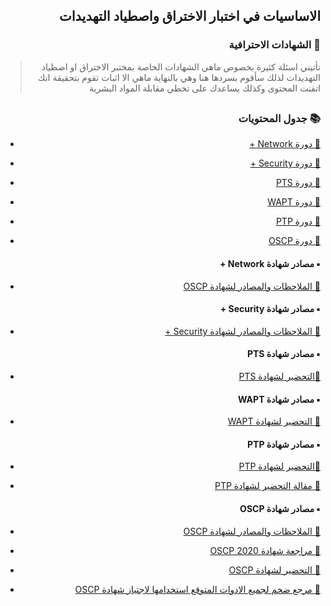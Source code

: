 <h2 dir='rtl' align='right'>الاساسيات في اختبار الاختراق واصطياد التهديدات  </h2>

<h3 dir='rtl' align='right'> 📃 الشهادات الاحترافية</h3>

>  <p dir='rtl' align='right'> تأتيني اسئلة كثيرة بخصوص ماهي الشهادات الخاصة بمختبر الاختراق او اصطياد التهديدات لذلك سأقوم بسردها هنا وهي بالنهاية ماهي الا اثبات تقوم بتحقيقة انك اتقنت المحتوى وكذلك يساعدك على تخطي مقابلة المواد البشرية 
</p>

## <h3 dir='rtl' align='right'>📚 جدول المحتويات  </h3>

  - [<p dir='rtl' align='right'>📃 دورة Network +  </p>](#security+)
  - [<p dir='rtl' align='right'>📃 دورة Security +  </p>](#security+)
  - [<p dir='rtl' align='right'>📃 دورة PTS </p>](#PTS)
  - [<p dir='rtl' align='right'>📃 دورة WAPT </p>](#WAPT)
  - [<p dir='rtl' align='right'>📃 دورة PTP </p>](#PTP)
  - [<p dir='rtl' align='right'>📃 دورة OSCP </p>](#OSCP)

  
  <h4 dir='rtl' align='right'>▪️  مصادر شهادة Network + </h4>
  
- [<p dir='rtl' align='right'>🔗 الملاحظات والمصادر لشهادة OSCP </p>](https://www.youtube.com/playlist?list=PLCBJ6FzVTy-DpIld56JdKtmhSHSMj0g75)

  <h4 dir='rtl' align='right'>▪️  مصادر شهادة Security + </h4>
  
- [<p dir='rtl' align='right'>🔗 الملاحظات والمصادر لشهادة Security + </p>](https://youtu.be/iOS6QAepBUY)

  <h4 dir='rtl' align='right'>▪️  مصادر شهادة PTS </h4>
  
- [<p dir='rtl' align='right'>🔗التحضير لشهادة PTS </p>](https://twitter.com/MAlajab/status/1033057551770902529?s=20)

  <h4 dir='rtl' align='right'>▪️  مصادر شهادة WAPT </h4>
  
 - [<p dir='rtl' align='right'>🔗 التحضير لشهادة WAPT </p>](https://veteransec.com/2018/12/22/my-elearnsecurity-experience-part-1-wapt/)

  <h4 dir='rtl' align='right'>▪️  مصادر شهادة PTP </h4>
  
- [<p dir='rtl' align='right'>🔗التحضير لشهادة PTP </p>](https://youtu.be/INX2R_UJBu8)
- [<p dir='rtl' align='right'>🔗 مقالة التحضير لشهادة PTP </p>](https://medium.com/@riccardo.ancarani94/elearnsecurity-professional-penetration-testing-v4-review-264f844d40e2)

  <h4 dir='rtl' align='right'>▪️  مصادر شهادة OSCP </h4>
  
- [<p dir='rtl' align='right'>🔗 الملاحظات والمصادر لشهادة OSCP </p>](https://www.youtube.com/watch?v=MQGozZzHUwQ)
- [<p dir='rtl' align='right'>🔗 مراجعة شهادة OSCP 2020 </p>](https://www.youtube.com/watch?v=wjTt-5mfyhY)
- [<p dir='rtl' align='right'>🔗 التحضير لشهادة OSCP </p>](https://github.com/superhero1/OSCP-Prep)
- [<p dir='rtl' align='right'>🔗 مرجع ضخم لجميع الادوات المتوقع استخدامها لاجتياز شهادة OSCP </p>](https://github.com/0x4D31/awesome-oscp)


